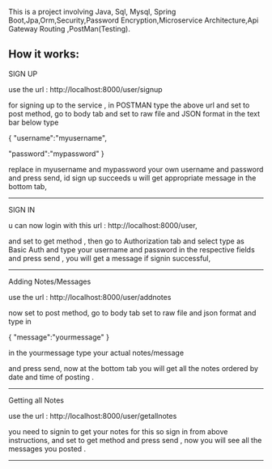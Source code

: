 This is a project involving Java, Sql, Mysql, Spring Boot,Jpa,Orm,Security,Password Encryption,Microservice Architecture,Api Gateway Routing ,PostMan(Testing).

How it works:
--------------------------------------------
SIGN UP

use the url : http://localhost:8000/user/signup

for signing up to the service , in POSTMAN type the above url and set to post method, go to body tab and set to raw file and JSON format in the text bar below type

{
"username":"myusername",

"password":"mypassword"
}  

replace in myusername and mypassword your own username and password and press send, id sign up succeeds u will get appropriate message in the bottom tab,

--------------------------------------------

SIGN IN

u can now login with this  url  :  http://localhost:8000/user,

and set to get method , then go to Authorization tab and select type as Basic Auth and type your 
username and password in the respective fields and press send , you will get a message if signin successful,

---------------------------------------------

Adding Notes/Messages

use the url : http://localhost:8000/user/addnotes

now set to post method, go to body tab set to raw file and json format and type in 

{
"message":"yourmessage"
}

in the yourmessage type your actual notes/message 

and press send, now at the bottom tab you will get all the notes ordered by date and time of posting .

------------------------------------------------------

Getting all Notes

use the url : http://localhost:8000/user/getallnotes

you need to signin to get your notes for this so sign in from above instructions, 
and set to get method and press send , now you will see all the messages you posted .

----------------------------------------------------





